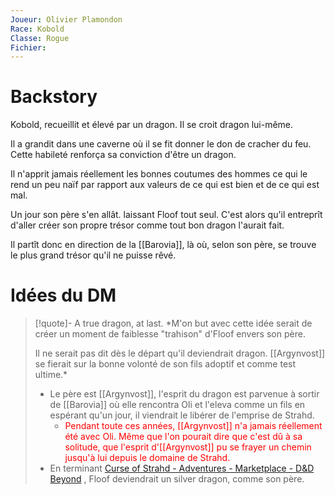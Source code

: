 ```yaml
---
Joueur: Olivier Plamondon
Race: Kobold
Classe: Rogue
Fichier:
---
```

# Backstory
Kobold, recueillit et élevé par un dragon. Il se croit dragon lui-même.

Il a grandit dans une caverne où il se fit donner le don de cracher du feu. Cette habileté renforça sa conviction d'être un dragon.

Il n'apprit jamais réellement les bonnes coutumes des hommes ce qui le rend un peu naïf par rapport aux valeurs de ce qui est bien et de ce qui est mal.

Un jour son père s'en allât. laissant Floof tout seul. C'est alors qu'il entreprît d'aller créer son propre trésor comme tout bon dragon l'aurait fait.

Il partît donc en direction de la [[Barovia]], là où, selon son père, se trouve le plus grand trésor qu'il ne puisse rêvé.


# Idées du DM

> [!quote]- A true dragon, at last.
> *M'on but avec cette idée serait de créer un moment de faiblesse "trahison" d'Floof envers son père.
> 
> Il ne serait pas dit dès le départ qu'il deviendrait dragon. [[Argynvost]] se fierait sur la bonne volonté de son fils adoptif et comme test ultime.*
> 
> - Le père est [[Argynvost]], l'esprit du dragon est parvenue à sortir de [[Barovia]] où elle rencontra Oli et l'eleva comme un fils en espérant qu'un jour, il viendrait le libérer de l'emprise de Strahd.
> 	- <font color="#ff0000">Pendant toute ces années, [[Argynvost]] n'a jamais réellement été avec Oli. Même que l'on pourait dire que c'est dû à sa solitude, que l'esprit d'[[Argynvost]] pu se frayer un chemin jusqu'à lui depuis le domaine de Strahd.</font>
> - En terminant [Curse of Strahd - Adventures - Marketplace - D&D Beyond](https://www.dndbeyond.com/sources/cos/argynvostholt#LightingtheBeacon) , Floof deviendrait un silver dragon, comme son père.
